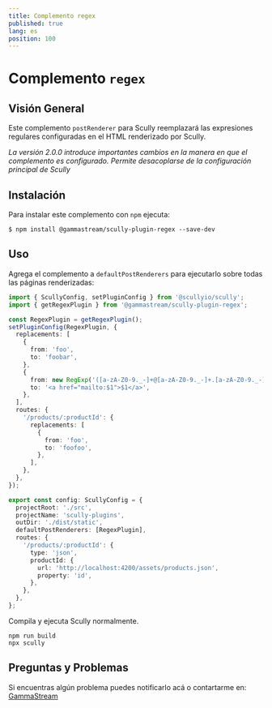```yaml
---
title: Complemento regex
published: true
lang: es
position: 100
---
```


# Complemento `regex`

<div class="docs-link_table">
  <a class="homepage" href="https://github.com/gammastream/scully-plugins"></a>
  <a class="repository" href="https://github.com/gammastream/scully-plugins/tree/master/projects/scully-plugin-regex"></a>
</div>

## Visión General

Este complemento `postRenderer` para Scully reemplazará las expresiones regulares configuradas en el HTML renderizado por Scully.

_La versión 2.0.0 introduce importantes cambios en la manera en que el complemento es configurado. Permite desacoplarse de la configuración principal de Scully_

## Instalación

Para instalar este complemento con `npm` ejecuta:

```
$ npm install @gammastream/scully-plugin-regex --save-dev
```

## Uso

Agrega el complemento a `defaultPostRenderers` para ejecutarlo sobre todas las páginas renderizadas:

```typescript
import { ScullyConfig, setPluginConfig } from '@scullyio/scully';
import { getRegexPlugin } from '@gammastream/scully-plugin-regex';

const RegexPlugin = getRegexPlugin();
setPluginConfig(RegexPlugin, {
  replacements: [
    {
      from: 'foo',
      to: 'foobar',
    },
    {
      from: new RegExp('([a-zA-Z0-9._-]+@[a-zA-Z0-9._-]+.[a-zA-Z0-9._-]+)', 'gi'),
      to: '<a href="mailto:$1">$1</a>',
    },
  ],
  routes: {
    '/products/:productId': {
      replacements: [
        {
          from: 'foo',
          to: 'foofoo',
        },
      ],
    },
  },
});

export const config: ScullyConfig = {
  projectRoot: './src',
  projectName: 'scully-plugins',
  outDir: './dist/static',
  defaultPostRenderers: [RegexPlugin],
  routes: {
    '/products/:productId': {
      type: 'json',
      productId: {
        url: 'http://localhost:4200/assets/products.json',
        property: 'id',
      },
    },
  },
};
```

Compila y ejecuta Scully normalmente.

```
npm run build
npx scully
```

## Preguntas y Problemas

Si encuentras algún problema puedes notificarlo acá o contartarme en: [GammaStream](https://gamma.stream/)
